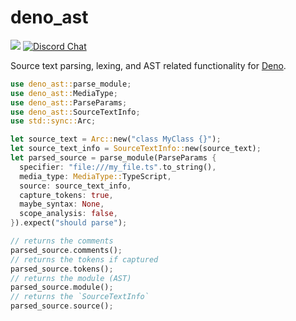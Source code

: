 # deno_ast

[![](https://img.shields.io/crates/v/deno_ast.svg)](https://crates.io/crates/deno_ast)
[![Discord Chat](https://img.shields.io/discord/684898665143206084?logo=discord&style=social)](https://discord.gg/deno)

Source text parsing, lexing, and AST related functionality for
[Deno](https://deno.land).

```rust
use deno_ast::parse_module;
use deno_ast::MediaType;
use deno_ast::ParseParams;
use deno_ast::SourceTextInfo;
use std::sync::Arc;

let source_text = Arc::new("class MyClass {}");
let source_text_info = SourceTextInfo::new(source_text);
let parsed_source = parse_module(ParseParams {
  specifier: "file:///my_file.ts".to_string(),
  media_type: MediaType::TypeScript,
  source: source_text_info,
  capture_tokens: true,
  maybe_syntax: None,
  scope_analysis: false,
}).expect("should parse");

// returns the comments
parsed_source.comments();
// returns the tokens if captured
parsed_source.tokens();
// returns the module (AST)
parsed_source.module();
// returns the `SourceTextInfo`
parsed_source.source();
```
